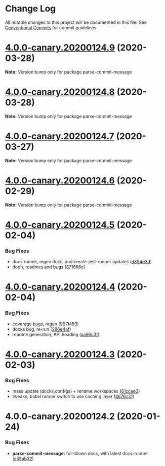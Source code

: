 # Change Log

All notable changes to this project will be documented in this file.
See [Conventional Commits](https://conventionalcommits.org) for commit guidelines.

# [4.0.0-canary.20200124.9](https://github.com/tunnckoCore/opensource/compare/parse-commit-message@4.0.0-canary.20200124.8...parse-commit-message@4.0.0-canary.20200124.9) (2020-03-28)

**Note:** Version bump only for package parse-commit-message

# [4.0.0-canary.20200124.8](https://github.com/tunnckoCore/opensource/compare/parse-commit-message@4.0.0-canary.20200124.7...parse-commit-message@4.0.0-canary.20200124.8) (2020-03-28)

**Note:** Version bump only for package parse-commit-message

# [4.0.0-canary.20200124.7](https://github.com/tunnckoCore/opensource/compare/parse-commit-message@4.0.0-canary.20200124.6...parse-commit-message@4.0.0-canary.20200124.7) (2020-03-27)

**Note:** Version bump only for package parse-commit-message

# [4.0.0-canary.20200124.6](https://github.com/tunnckoCore/opensource/compare/parse-commit-message@4.0.0-canary.20200124.5...parse-commit-message@4.0.0-canary.20200124.6) (2020-02-29)

**Note:** Version bump only for package parse-commit-message

# [4.0.0-canary.20200124.5](https://github.com/tunnckoCore/opensource/compare/parse-commit-message@4.0.0-canary.20200124.4...parse-commit-message@4.0.0-canary.20200124.5) (2020-02-04)

### Bug Fixes

- docs runner, regen docs, and create-jest-runner updates ([d854e3d](https://github.com/tunnckoCore/opensource/commit/d854e3d335fa1d2c82d87321a07c6659fe6dcee1))
- dooh, readmes and bugs ([871666e](https://github.com/tunnckoCore/opensource/commit/871666e7eabbca6bf65cbc257311f0a46d410752))

# [4.0.0-canary.20200124.4](https://github.com/tunnckoCore/opensource/compare/parse-commit-message@4.0.0-canary.20200124.3...parse-commit-message@4.0.0-canary.20200124.4) (2020-02-04)

### Bug Fixes

- coverage bugs, regen ([997f459](https://github.com/tunnckoCore/opensource/commit/997f459bff26b47f9119b4b7046f7b7d8b7afd6c))
- docks bug, re-run ([286e4af](https://github.com/tunnckoCore/opensource/commit/286e4af4de74899decf0bf71124b0abb214c887a))
- readme generation, API heading ([aa96c3f](https://github.com/tunnckoCore/opensource/commit/aa96c3f06af5a27b0e3b4119b92a9f7978e0e251))

# [4.0.0-canary.20200124.3](https://github.com/tunnckoCore/opensource/compare/parse-commit-message@4.0.0-canary.20200124.2...parse-commit-message@4.0.0-canary.20200124.3) (2020-02-03)

### Bug Fixes

- mass update (docks,configs) + rename workspaces ([61ccee3](https://github.com/tunnckoCore/opensource/commit/61ccee33ca1cce122de9c7d6522a7a2913f65828))
- tweaks; babel runner switch to use caching layer ([4676c31](https://github.com/tunnckoCore/opensource/commit/4676c319784225d63556b5314faf534272cc2a13))

# 4.0.0-canary.20200124.2 (2020-01-24)

### Bug Fixes

- **parse-commit-message:** full-blown docs, with latest docs-runner ([c55ab32](https://github.com/tunnckoCore/opensource/commit/c55ab3215004b353d94b638bd0660f2d472fceba))
